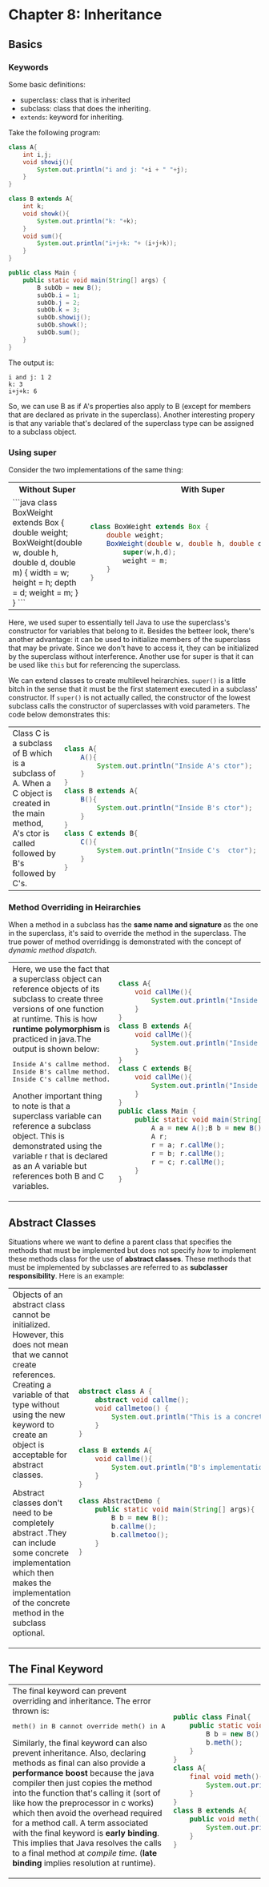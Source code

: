 # Chapter 8: Inheritance

## Basics

### Keywords
Some basic definitions:
* superclass: class that is inherited
* subclass: class that does the inheriting.
* `extends`: keyword for inheriting.

Take the following program:
```java
class A{
    int i,j;
    void showij(){
        System.out.println("i and j: "+i + " "+j);
    }
}

class B extends A{
    int k;
    void showk(){
        System.out.println("k: "+k);
    }
    void sum(){
        System.out.println("i+j+k: "+ (i+j+k));
    }
}

public class Main {
    public static void main(String[] args) {
        B subOb = new B();
        subOb.i = 1;
        subOb.j = 2;
        subOb.k = 3;
        subOb.showij();
        subOb.showk();
        subOb.sum();
    }
}
```
The output is:
```
i and j: 1 2
k: 3
i+j+k: 6
```

So, we can use B as if A's properties also apply to B (except for members that are declared as private in the superclass). Another interesting propery is that any variable that's declared of the superclass type can be assigned to a subclass object. 

### Using super
Consider the two implementations of the same thing:

<table>
<tr>
<th>Without Super</th>
<th>With Super</th>
</tr>
<tr>
<td>
```java
class BoxWeight extends Box {
    double weight;
    BoxWeight(double w, double h, double d, double m) {
        width = w;
        height = h;
        depth = d;
        weight = m;
    }
}
```
</td>
<td>

```java
class BoxWeight extends Box {
    double weight;
    BoxWeight(double w, double h, double d, double m) {
        super(w,h,d);
        weight = m;
    }
}
```

</td>
</tr>
</table>

Here, we used super to essentially tell Java to use the superclass's constructor for variables that belong to it. Besides the betteer look, there's another advantage: it can be used to initialize members of the superclass that may be private. Since we don't have to access it, they can be initialized by the superclass without interference. Another use for super is that it can be used like `this` but for referencing the superclass.

We can extend classes to create multilevel heirarchies. `super()` is a little bitch in the sense that it must be the first statement executed in a subclass' constructor. If `super()` is not actually called, the constructor of the lowest subclass calls the constructor of superclasses with void parameters. The code below demonstrates this:
<table>
<tr>
<td>
Class C is a subclass of B which is a subclass of A. When a C object is created in the main method, A's ctor is called followed by B's followed by C's. 
</td>
<td>

```java
class A{
    A(){
        System.out.println("Inside A's ctor");
    }
}
class B extends A{
    B(){
        System.out.println("Inside B's ctor");
    }
}
class C extends B{
    C(){
        System.out.println("Inside C's  ctor");
    }
}
```
</td>
</tr>
</table>


### Method Overriding in Heirarchies
When a method in a subclass has the **same name and signature** as the one in the superclass, it's said to override the method in the superclass. The true power of method overridingg is demonstrated with the concept of *dynamic method dispatch*.

<table>
<tr>
<td>
Here, we use the fact that a superclass object can reference objects of its subclass to create three versions of one function at runtime. This is how <b>runtime polymorphism</b> is practiced in java.The output is shown below:

<pre>
Inside A's callme method.
Inside B's callme method.
Inside C's callme method.
</pre>

Another important thing to note is that a superclass variable can reference a subclass object. This is demonstrated using the variable r that is declared as an A variable but references both B and C variables.
</td>
<td>

```java
class A{
    void callMe(){
        System.out.println("Inside A's callme method.");
    }
}
class B extends A{
    void callMe(){
        System.out.println("Inside B's callme method.");
    }
}
class C extends B{
    void callMe(){
        System.out.println("Inside C's callme method.");
    }
}
public class Main {
    public static void main(String[] args) {
        A a = new A();B b = new B();C c = new C();
        A r;
        r = a; r.callMe();
        r = b; r.callMe();
        r = c; r.callMe();
    }
}
```
</td>
</tr>
</table>


## Abstract Classes

Situations where we want to define a parent class that specifies the methods that must be implemented but does not specify *how* to implement these methods class for the use of **abstract classes**. These methods that must be implemented by subclasses are referred to as **subclasser responsibility**. Here is an example:

<table>
<tr>
<td>
Objects of an abstract class cannot be initialized. However, this does not mean that we cannot create references. Creating a variable of that type without using the new keyword to create an object is acceptable for abstract classes.


Abstract classes don't need to be completely abstract .They can include some concrete implementation which then makes the implementation of the concrete method in the subclass optional.
</td>
<td>

```java

abstract class A {
	abstract void callme();
	void callmetoo() {
		System.out.println("This is a concrete method");
	}
}

class B extends A{
	void callme(){
		System.out.println("B's implementation of callme.");
	}
}

class AbstractDemo {
	public static void main(String[] args){
		B b = new B();
		b.callme();
		b.callmetoo();
	}
}
```

</td>
</tr>
</table>

## The Final Keyword
<table>
<tr>
<td>
The final keyword can prevent overriding and inheritance. The error thrown is:

<pre>meth() in B cannot override meth() in A</pre>

Similarly, the final keyword can also prevent inheritance. Also, declaring methods as final can also provide a <b>performance boost</b> because the java compiler then just copies the method into the function that's calling it (sort of like how the preprocessor in c works) which then avoid the overhead required for a method call. A term associated with the final keyword is <b>early binding</b>. This implies that Java resolves the calls to a final method at <i>compile time</i>. (<b>late binding</b> implies resolution at runtime).
</td>
<td>

```java
public class Final{
    public static void main(String[] args){
        B b = new B();
        b.meth();
    }
}
class A{
    final void meth(){
        System.out.println("This is a final method.");
    }
}
class B extends A{
    public void meth(){
        System.out.println("Illegal");
    }
}
```
</td>
</tr>
</table>


